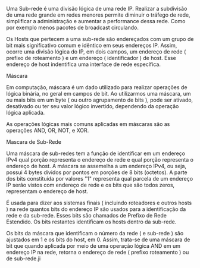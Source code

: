 Uma Sub-rede é uma divisão lógica de uma rede IP. Realizar a subdivisão de uma rede grande em redes menores permite diminuir o tráfego de rede, simplificar a administração e aumentar a performance dessa rede. Como por exemplo menos pacotes de broadcast circulando.  
  
Os Hosts que pertecem a uma sub-rede são endereçados com um grupo de bit mais significativo comum e idêntico em seus endereços IP. Assim, ocorre uma divisão lógica do IP, em dois campos, um endereço de rede ( prefixo de roteamento ) e um endereço ( identificador ) de host. Esse endereço de host indentifica uma interface de rede específica.

Máscara  
  
Em computação, máscara é um dado utilizado para realizar operações de lógica binária, no geral em campos de bit. Ao utilizarmos uma máscara, um ou mais bits em um byte ( ou outro agrupamento de bits ), pode ser ativado, desativado ou ter seu valor lógico invertido, dependendo da operação lógica aplicada.  
  
As operações lógicas mais comuns aplicadas em máscaras são as operações AND, OR, NOT, e XOR.  
  
Mascara de Sub-Rede  
  
Uma máscara de sub-redes tem a função de identificar em um endereço IPv4 qual porção representa o endereço de rede e qual porção representa o endereço de host. A máscara se assemelha a um endereço IPv4, ou seja, possui 4 bytes dividos por pontos em porções de 8 bits (octetos). A parte dos bits constituída por valores "1" representa qual parcela de um endereço IP serão vistos com endereço de rede e os bits que são todos zeros, representam o endereço de host.  
  
É usada para dizer aos sistemas finais ( incluindo roteadores e outros hosts ) na rede quantos bits do endereço IP são usados para a identificação da rede e da sub-rede. Esses bits são chamados de Prefixo de Rede Estendido. Os bits restantes identificam os hosts dentro da sub-rede.  
  
Os bits da máscara que identificam o número da rede ( e sub-rede ) são ajustados em 1 e os bits do host, em 0. Assim, trata-se de uma máscara de bit que quando aplicada por meio de uma operação lógica AND em um endereço IP na rede, retorna o endereço de rede ( prefixo roteamento ) ou de sub-rede.ji